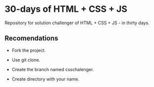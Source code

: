# 30-days of HTML + CSS + JS 

Repository for solution challenger of HTML + CSS + JS - in thirty days.


## Recomendations 

- Fork the project.

- Use git clone. 

- Create the branch named csschalenger. 

- Create directory with your name.
